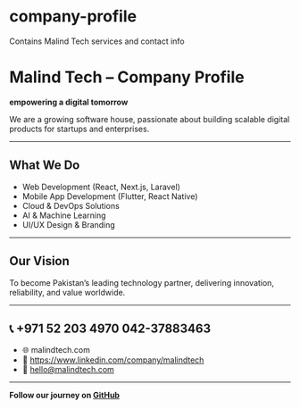 # company-profile
Contains Malind Tech services and contact info
# Malind Tech – Company Profile

**empowering a digital tomorrow**

We are a growing software house, passionate about building scalable digital products for startups and enterprises.

---

## What We Do
- Web Development (React, Next.js, Laravel)
- Mobile App Development (Flutter, React Native)
- Cloud & DevOps Solutions
- AI & Machine Learning
- UI/UX Design & Branding

---

## Our Vision
To become Pakistan’s leading technology partner, delivering innovation, reliability, and value worldwide.

---

## 📞 +971 52 203 4970 042-37883463
- 🌐 malindtech.com 
- 💼 https://www.linkedin.com/company/malindtech
- 📧 hello@malindtech.com

---

**Follow our journey on [GitHub](https://github.com/malindtech)**
